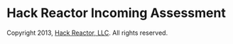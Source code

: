 # Hack Reactor Incoming Assessment

Copyright 2013, [Hack Reactor, LLC](http://hackreactor.com). All rights
reserved.